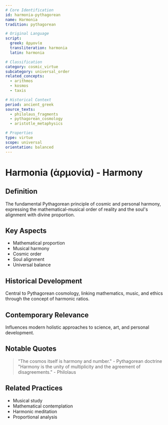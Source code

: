 ```yaml
---
# Core Identification
id: harmonia-pythagorean
name: Harmonia
tradition: pythagorean

# Original Language
script:
  greek: ἁρμονία
  transliteration: harmonia
  latin: harmonia

# Classification
category: cosmic_virtue
subcategory: universal_order
related_concepts:
  - arithmos
  - kosmos
  - taxis

# Historical Context
period: ancient_greek
source_texts:
  - philolaus_fragments
  - pythagorean_cosmology
  - aristotle_metaphysics

# Properties
type: virtue
scope: universal
orientation: balanced
---
```


# Harmonia (ἁρμονία) - Harmony

## Definition
The fundamental Pythagorean principle of cosmic and personal harmony, expressing the mathematical-musical order of reality and the soul's alignment with divine proportion.

## Key Aspects
- Mathematical proportion
- Musical harmony
- Cosmic order
- Soul alignment
- Universal balance

## Historical Development
Central to Pythagorean cosmology, linking mathematics, music, and ethics through the concept of harmonic ratios.

## Contemporary Relevance
Influences modern holistic approaches to science, art, and personal development.

## Notable Quotes
> "The cosmos itself is harmony and number." - Pythagorean doctrine
> "Harmony is the unity of multiplicity and the agreement of disagreements." - Philolaus

## Related Practices
- Musical study
- Mathematical contemplation
- Harmonic meditation
- Proportional analysis